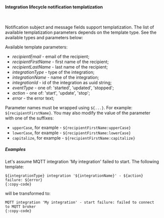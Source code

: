 #### Integration lifecycle notification templatization

<div class="divider"></div>
<br/>

Notification subject and message fields support templatization. The list of available templatization parameters depends on the template type.
See the available types and parameters below:

Available template parameters:

* *recipientEmail* - email of the recipient;
* *recipientFirstName* - first name of the recipient;
* *recipientLastName* - last name of the recipient;
* *integrationType* - type of the integration;
* *integrationName* - name of the integration;
* *integrationId* - id of the integration as uuid string;
* *eventType* - one of: 'started', 'updated', 'stopped';
* *action* - one of: 'start', 'update', 'stop';
* *error* - the error text;

Parameter names must be wrapped using `${...}`. For example: `${recipientFirstName}`.
You may also modify the value of the parameter with one of the suffixes:

* `upperCase`, for example - `${recipientFirstName:upperCase}`
* `lowerCase`, for example - `${recipientFirstName:lowerCase}`
* `capitalize`, for example - `${recipientFirstName:capitalize}`

<div class="divider"></div>

##### Examples

Let's assume MQTT integration 'My integration' failed to start. The following template:

```text
${integrationType} integration '${integrationName}' - ${action} failure: ${error}
{:copy-code}
```

will be transformed to:

```text
MQTT integration 'My integration' - start failure: failed to connect to MQTT broker
{:copy-code}
```

<br>
<br>
